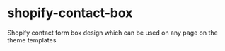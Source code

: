 # shopify-contact-box
Shopify contact form box design which can be used on any page on the theme templates
